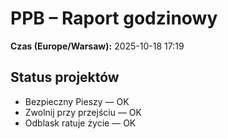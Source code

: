 # PPB – Raport godzinowy
**Czas (Europe/Warsaw):** 2025-10-18 17:19

## Status projektów
- Bezpieczny Pieszy — OK
- Zwolnij przy przejściu — OK
- Odblask ratuje życie — OK

